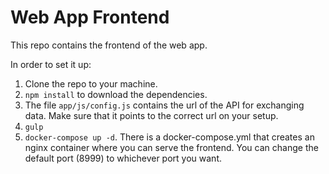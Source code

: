 # Web App Frontend 
This repo contains the frontend of the web app.

In order to set it up:
1. Clone the repo to your machine.
2. `npm install` to download the dependencies.
3. The file `app/js/config.js` contains the url of the API for exchanging data. Make sure that it points to the correct url on your setup.
4. `gulp`
5. `docker-compose up -d`. There is a docker-compose.yml that creates an nginx container where you can serve the frontend. You can change the default port (8999) to whichever port you want.